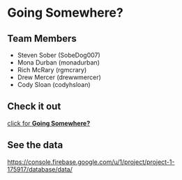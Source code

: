 # Going Somewhere?
## Team Members
* Steven Sober (SobeDog007)
* Mona Durban (monadurban)
* Rich McRary (rgmcrary)
* Drew Mercer (drewwmercer)
* Cody Sloan (codyhsloan)

## Check it out
  <a href="https://rgmcrary.github.io/Travel-Inspiration/" target="_blank">click for **Going Somewhere?**</a>

## See the data
https://console.firebase.google.com/u/1/project/project-1-175917/database/data/
